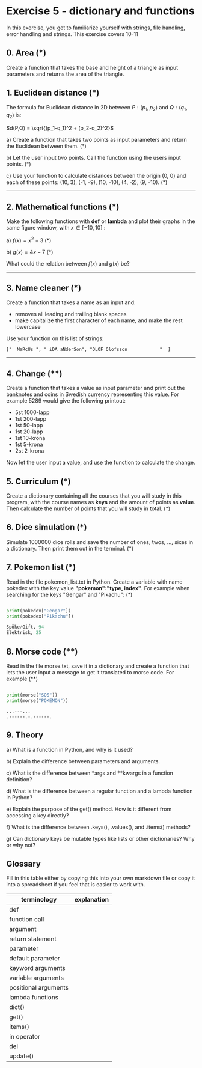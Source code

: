 # Exercise 5 - dictionary and functions

In this exercise, you get to familiarize yourself with strings, file handling, error handling and strings. This exercise covers 10-11

## 0. Area (\*)

Create a function that takes the base and height of a triangle as input parameters and returns the area of the triangle.

## 1. Euclidean distance (\*)

The formula for Euclidean distance in 2D between $P: (p_1, p_2)$ and $Q: (q_1, q_2)$ is:

$d(P,Q) = \sqrt{(p_1-q_1)^2 + (p_2-q_2)^2}$

a) Create a function that takes two points as input parameters and return the Euclidean between them. (\*)

b) Let the user input two points. Call the function using the users input points. (\*)

c) Use your function to calculate distances between the origin (0, 0) and each of these points: (10, 3), (-1, -9), (10, -10), (4, -2), (9, -10). (\*)

---

## 2. Mathematical functions (\*)

Make the following functions with **def** or **lambda** and plot their graphs in the same figure window, with $x\in [-10,10]$ :

a) $f(x) = x^2 -3$ (\*)

b) $g(x) = 4x-7$ (\*)

What could the relation between $f(x)$ and $g(x)$ be?

---

## 3. Name cleaner (\*)

Create a function that takes a name as an input and:

- removes all leading and trailing blank spaces
- make capitalize the first character of each name, and make the rest lowercase

Use your function on this list of strings:

```
["  MaRcUs ", " iDA aNderSon", "OLOF Olofsson            "  ]
```

---

## 4. Change (\*\*)

Create a function that takes a value as input parameter and print out the banknotes and coins in Swedish currency representing this value. For example 5289 would give the following printout:

- 5st 1000-lapp
- 1st 200-lapp
- 1st 50-lapp
- 1st 20-lapp
- 1st 10-krona
- 1st 5-krona
- 2st 2-krona

Now let the user input a value, and use the function to calculate the change.

## 5. Curriculum (\*)

Create a dictionary containing all the courses that you will study in this program, with the course names as **keys** and the amount of points as **value**. Then calculate the number of points that you will study in total. (\*)

## 6. Dice simulation (\*)

Simulate 1000000 dice rolls and save the number of ones, twos, ..., sixes in a dictionary. Then print them out in the terminal. (\*)

## 7. Pokemon list (\*)

Read in the file pokemon_list.txt in Python. Create a variable with name pokedex with the key:value **"pokemon":"type, index"**. For example when searching for the keys "Gengar" and "Pikachu": (\*)

```python

print(pokedex["Gengar"])
print(pokedex["Pikachu"])

Spöke/Gift, 94
Elektrisk, 25
```

## 8. Morse code (\*\*)

Read in the file morse.txt, save it in a dictionary and create a function that lets the user input a message to get it translated to morse code. For example (\*\*)

```python

print(morse("SOS"))
print(morse("POKEMON"))
```

```
...---...
.------.-.------.
```

## 9. Theory

a) What is a function in Python, and why is it used?

b) Explain the difference between parameters and arguments.

c) What is the difference between \*args and \*\*kwargs in a function definition?

d) What is the difference between a regular function and a lambda function in Python?

e) Explain the purpose of the get() method. How is it different from accessing a key directly?

f) What is the difference between .keys(), .values(), and .items() methods?

g) Can dictionary keys be mutable types like lists or other dictionaries? Why or why not?

## Glossary

Fill in this table either by copying this into your own markdown file or copy it into a spreadsheet if you feel that is easier to work with.

| terminology          | explanation |
| -------------------- | ----------- |
| def                  |             |
| function call        |             |
| argument             |             |
| return statement     |             |
| parameter            |             |
| default parameter    |             |
| keyword arguments    |             |
| variable arguments   |             |
| positional arguments |             |
| lambda functions     |             |
| dict()               |             |
| get()                |             |
| items()              |             |
| in operator          |             |
| del                  |             |
| update()             |             |
